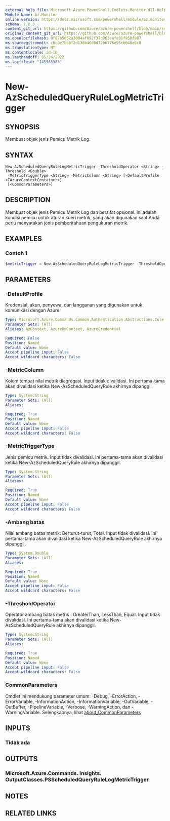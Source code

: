 ```yaml
---
external help file: Microsoft.Azure.PowerShell.Cmdlets.Monitor.dll-Help.xml
Module Name: Az.Monitor
online version: https://docs.microsoft.com/powershell/module/az.monitor/new-azscheduledqueryrulelogmetrictrigger
schema: 2.0.0
content_git_url: https://github.com/Azure/azure-powershell/blob/main/src/Monitor/Monitor/help/New-AzScheduledQueryRuleLogMetricTrigger.md
original_content_git_url: https://github.com/Azure/azure-powershell/blob/main/src/Monitor/Monitor/help/New-AzScheduledQueryRuleLogMetricTrigger.md
ms.openlocfilehash: 0f87b5052a3004af092f37d963eefe91f958f987
ms.sourcegitcommit: cbc0e7ba6f2d138b46d0d72b6776e95cb040e6c8
ms.translationtype: MT
ms.contentlocale: id-ID
ms.lasthandoff: 05/24/2022
ms.locfileid: "145563383"
---
```

# New-AzScheduledQueryRuleLogMetricTrigger

## SYNOPSIS
Membuat objek jenis Pemicu Metrik Log.

## SYNTAX

```
New-AzScheduledQueryRuleLogMetricTrigger -ThresholdOperator <String> -Threshold <Double>
 -MetricTriggerType <String> -MetricColumn <String> [-DefaultProfile <IAzureContextContainer>]
 [<CommonParameters>]
```

## DESCRIPTION
Membuat objek jenis Pemicu Metrik Log dan bersifat opsional.
Ini adalah kondisi pemicu untuk aturan kueri metrik, yang akan digunakan saat Anda perlu menyatakan jenis pemberitahuan pengukuran metrik.

## EXAMPLES

### Contoh 1
```powershell
$metricTrigger = New-AzScheduledQueryRuleLogMetricTrigger -ThresholdOperator "GreaterThan" -Threshold 5 -MetricTriggerType "Consecutive" -MetricColumn "Computer"
```

## PARAMETERS

### -DefaultProfile
Kredensial, akun, penyewa, dan langganan yang digunakan untuk komunikasi dengan Azure.

```yaml
Type: Microsoft.Azure.Commands.Common.Authentication.Abstractions.Core.IAzureContextContainer
Parameter Sets: (All)
Aliases: AzContext, AzureRmContext, AzureCredential

Required: False
Position: Named
Default value: None
Accept pipeline input: False
Accept wildcard characters: False
```

### -MetricColumn
Kolom tempat nilai metrik diagregasi.
Input tidak divalidasi. Ini pertama-tama akan divalidasi ketika New-AzScheduledQueryRule akhirnya dipanggil.

```yaml
Type: System.String
Parameter Sets: (All)
Aliases:

Required: True
Position: Named
Default value: None
Accept pipeline input: False
Accept wildcard characters: False
```

### -MetricTriggerType
Jenis pemicu metrik.
Input tidak divalidasi. Ini pertama-tama akan divalidasi ketika New-AzScheduledQueryRule akhirnya dipanggil.

```yaml
Type: System.String
Parameter Sets: (All)
Aliases:

Required: True
Position: Named
Default value: None
Accept pipeline input: False
Accept wildcard characters: False
```

### -Ambang batas
Nilai ambang batas metrik: Berturut-turut, Total.
Input tidak divalidasi. Ini pertama-tama akan divalidasi ketika New-AzScheduledQueryRule akhirnya dipanggil.

```yaml
Type: System.Double
Parameter Sets: (All)
Aliases:

Required: True
Position: Named
Default value: None
Accept pipeline input: False
Accept wildcard characters: False
```

### -ThresholdOperator
Operator ambang batas metrik : GreaterThan, LessThan, Equal.
Input tidak divalidasi. Ini pertama-tama akan divalidasi ketika New-AzScheduledQueryRule akhirnya dipanggil.

```yaml
Type: System.String
Parameter Sets: (All)
Aliases:

Required: True
Position: Named
Default value: None
Accept pipeline input: False
Accept wildcard characters: False
```

### CommonParameters
Cmdlet ini mendukung parameter umum: -Debug, -ErrorAction, -ErrorVariable, -InformationAction, -InformationVariable, -OutVariable, -OutBuffer, -PipelineVariable, -Verbose, -WarningAction, dan -WarningVariable. Selengkapnya, lihat [about_CommonParameters](http://go.microsoft.com/fwlink/?LinkID=113216)

## INPUTS

### Tidak ada

## OUTPUTS

### Microsoft.Azure.Commands. Insights. OutputClasses.PSScheduledQueryRuleLogMetricTrigger

## NOTES

## RELATED LINKS
